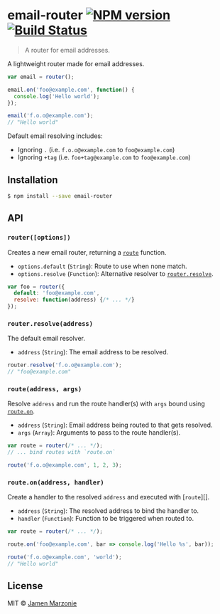 # email-router [![NPM version](https://badge.fury.io/js/email-router.svg)](https://npmjs.org/package/email-router) [![Build Status](https://travis-ci.org/mailboy/email-router.svg?branch=master)](https://travis-ci.org/mailboy/email-router)

> A router for email addresses.

A lightweight router made for email addresses.

```javascript
var email = router();

email.on('foo@example.com', function() {
  console.log('Hello world');
});

email('f.o.o@example.com');
// "Hello world"
```

Default email resolving includes:
 - Ignoring `.` (i.e. `f.o.o@example.com` to `foo@example.com`)
 - Ignoring `+tag` (i.e. `foo+tag@example.com` to `foo@example.com`)

## Installation

```sh
$ npm install --save email-router
```

## API

### `router([options])`
Creates a new email router, returning a [`route`](#api-route) function.
 - `options.default` (`String`): Route to use when none match.
 - `options.resolve` (`Function`): Alternative resolver to [`router.resolve`](#api-router-resolve).

```javascript
var foo = router({
  default: 'foo@example.com',
  resolve: function(address) {/* ... */}
});
```

<a name="api-router-resolve"></a>
### `router.resolve(address)`
The default email resolver.
 - `address` (`String`): The email address to be resolved.

```javascript
router.resolve('f.o.o@example.com');
// "foo@example.com"
```

<a name="api-route"></a>
### `route(address, args)`
Resolve `address` and run the route handler(s) with `args` bound using [`route.on`](#api-route-on).
 - `address` (`String`): Email address being routed to that gets resolved.
 - `args` (`Array`): Arguments to pass to the route handler(s).

```javascript
var route = router(/* ... */);
// ... bind routes with `route.on`

route('f.o.o@example.com', 1, 2, 3);
```

<a name="api-route-on"></a>
### `route.on(address, handler)`
Create a handler to the resolved `address` and executed with [`route`][].
 - `address` (`String`): The resolved address to bind the handler to.
 - `handler` (`Function`): Function to be triggered when routed to.

```javascript
var route = router(/* ... */);

route.on('foo@example.com', bar => console.log('Hello %s', bar));

route('f.o.o@example.com', 'world');
// "Hello world"
```

## License

MIT © [Jamen Marzonie](https://github.com/jamen)
